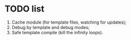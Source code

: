 TODO list
=========

1. Cache module (for template files, watching for updates);
2. Debug by template and debug modes;
3. Safe template compile (kill the infinity loops).
